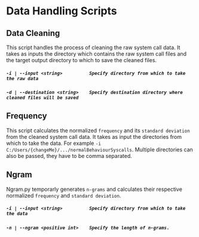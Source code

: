 # Data Handling Scripts

## Data Cleaning
This script handles the process of cleaning the raw system call data. It takes as inputs the directory which contains the raw system call files and the target output directory to which to save the cleaned files.
##### `-i | --input <string>          Specify directory from which to take the raw data`
##### `-d | --destination <string>    Specify destination directory where cleaned files will be saved`
## Frequency
This script calculates the normalized `frequency` and its `standard deviation` from the cleaned system call data. It takes as input the directories from which to take the data.
For example `-i C:/Users/{changeMe}/.../normalBehaviourSyscalls`. Multiple directories can also be passed, they have to be comma separated.
## Ngram
Ngram.py temporarly generates `n-grams` and calculates their respective normalized `frequency` and `standard deviation`. 
##### `-i | --input <string>          Specify directory from which to take the data`
##### `-n | --ngram <positive int>    Specify the length of n-grams.`
